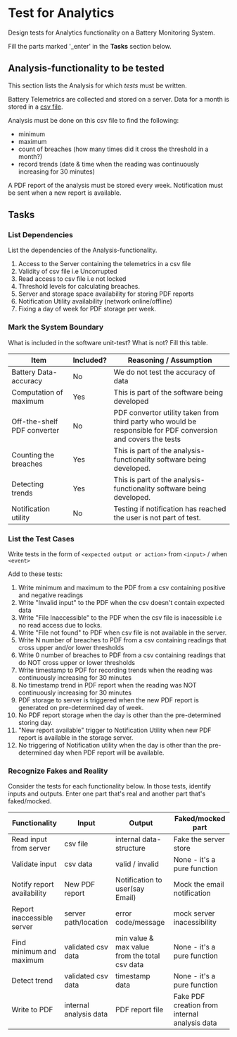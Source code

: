 # Test for Analytics

Design tests for Analytics functionality on a Battery Monitoring System.

Fill the parts marked '_enter' in the **Tasks** section below.

## Analysis-functionality to be tested

This section lists the Analysis for which _tests_ must be written.

Battery Telemetrics are collected and stored on a server.
Data for a month is stored in a [csv file](https://en.wikipedia.org/wiki/Comma-separated_values).

Analysis must be done on this csv file to find the following:
- minimum
- maximum
- count of breaches (how many times did it cross the threshold in a month?)
- record trends (date & time when the reading was continuously increasing for 30 minutes)

A PDF report of the analysis must be stored every week.
Notification must be sent when a new report is available.

## Tasks

### List Dependencies

List the dependencies of the Analysis-functionality.

1. Access to the Server containing the telemetrics in a csv file
1. Validity of csv file i.e Uncorrupted 
2. Read access to csv file i.e not locked 
3. Threshold levels for calculating breaches. 
4. Server and storage space availability for storing PDF reports
5. Notification Utility availability (network online/offline)
6. Fixing a day of week for PDF storage per week. 


### Mark the System Boundary

What is included in the software unit-test? What is not? Fill this table.

| Item                      | Included?     | Reasoning / Assumption
|---------------------------|---------------|---
Battery Data-accuracy       | No            | We do not test the accuracy of data
Computation of maximum      | Yes           | This is part of the software being developed
Off-the-shelf PDF converter | No            | PDF convertor utility taken from third party who would be responsible for PDF conversion and covers the tests
Counting the breaches       | Yes           | This is part of the analysis-functionality software being developed. 
Detecting trends            | Yes           | This is part of the analysis-functionality software being developed.
Notification utility        | No            | Testing if notification has reached the user is not part of test.   

### List the Test Cases

Write tests in the form of `<expected output or action>` from `<input>` / when `<event>`

Add to these tests:

1. Write minimum and maximum to the PDF from a csv containing positive and negative readings
1. Write "Invalid input" to the PDF when the csv doesn't contain expected data
1. Write "File Inaccessible" to the PDF when the csv file is inacessible i.e no read access due to locks. 
1. Write "File not found" to PDF when csv file is not available in the server. 
2. Write N number of breaches to PDF from a csv containing readings that cross upper and/or lower thresholds
3. Write 0 number of breaches to PDF from a csv containing readings that do NOT cross upper or lower thresholds
4. Write timestamp to PDF for recording trends when the reading was continuously increasing for 30 minutes
5. No timestamp trend in PDF report when the reading was NOT continuously increasing for 30 minutes
6. PDF storage to server is triggered when the new PDF report is generated on pre-determined day of week. 
7. No PDF report storage when the day is other than the pre-determined storing day.
8. "New report available" trigger to Notification Utility when new PDF report is available in the storage server. 
9. No triggering of Notification utility when the day is other than the pre-determined day when PDF report will be available. 

### Recognize Fakes and Reality

Consider the tests for each functionality below.
In those tests, identify inputs and outputs.
Enter one part that's real and another part that's faked/mocked.

| Functionality            | Input        | Output                      | Faked/mocked part
|--------------------------|--------------|-----------------------------|---
Read input from server     | csv file     | internal data-structure     | Fake the server store
Validate input             | csv data     | valid / invalid             | None - it's a pure function
Notify report availability | New PDF report| Notification to user(say Email)| Mock the email notification
Report inaccessible server | server path/location | error code/message  | mock server inacessibility
Find minimum and maximum   | validated csv data | min value & max value from the total csv data| None - it's a pure function
Detect trend               | validated csv data |    timestamp data      | None - it's a pure function
Write to PDF               | internal analysis data | PDF report file   | Fake PDF creation from internal analysis data
